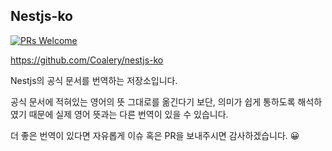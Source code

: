 ## Nestjs-ko

[![PRs Welcome](https://img.shields.io/badge/PRs-welcome-brightgreen.svg?style=flat-square)](https://github.com/Coalery/nestjs-ko/pulls)

https://github.com/Coalery/nestjs-ko

Nestjs의 공식 문서를 번역하는 저장소입니다.

공식 문서에 적혀있는 영어의 뜻 그대로를 옮긴다기 보단, 의미가 쉽게 통하도록 해석하였기 때문에 실제 영어 뜻과는 다른 번역이 있을 수 있습니다.

더 좋은 번역이 있다면 자유롭게 이슈 혹은 PR을 보내주시면 감사하겠습니다. 😀
